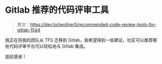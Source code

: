 # Gitlab 推荐的代码评审工具

> 原文：<https://dev.to/jwollner5/recommended-code-review-tools-for-gitlab-1544>

我正在将我的团队从 TFS 迁移到 Gitlab，我希望得到一些建议，社区可以推荐哪些代码评审平台可以轻松地与 Gitlab 集成。

提前感谢！